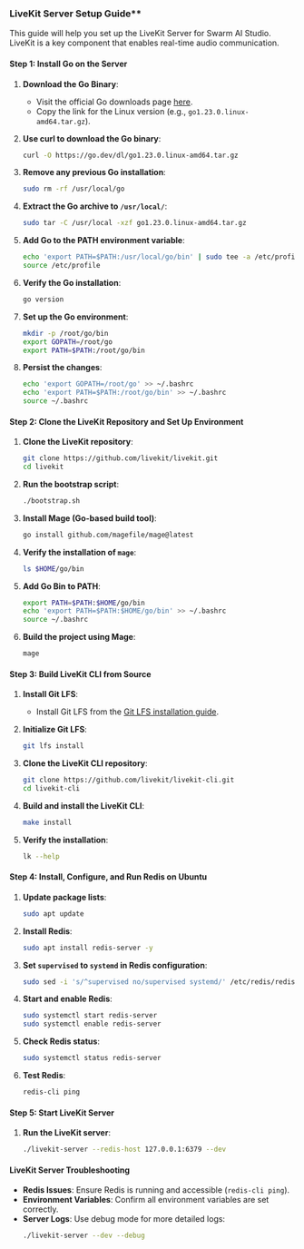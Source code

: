 ### LiveKit Server Setup Guide**

This guide will help you set up the LiveKit Server for Swarm AI Studio. LiveKit is a key component that enables real-time audio communication.

#### **Step 1: Install Go on the Server**

1. **Download the Go Binary**:
    - Visit the official Go downloads page [here](https://golang.org/dl/).
    - Copy the link for the Linux version (e.g., `go1.23.0.linux-amd64.tar.gz`).

2. **Use curl to download the Go binary**:

    ```bash
    curl -O https://go.dev/dl/go1.23.0.linux-amd64.tar.gz
    ```

3. **Remove any previous Go installation**:

    ```bash
    sudo rm -rf /usr/local/go
    ```

4. **Extract the Go archive to `/usr/local/`**:

    ```bash
    sudo tar -C /usr/local -xzf go1.23.0.linux-amd64.tar.gz
    ```

5. **Add Go to the PATH environment variable**:

    ```bash
    echo 'export PATH=$PATH:/usr/local/go/bin' | sudo tee -a /etc/profile
    source /etc/profile
    ```

6. **Verify the Go installation**:

    ```bash
    go version
    ```

7. **Set up the Go environment**:

    ```bash
    mkdir -p /root/go/bin
    export GOPATH=/root/go
    export PATH=$PATH:/root/go/bin
    ```

8. **Persist the changes**:

    ```bash
    echo 'export GOPATH=/root/go' >> ~/.bashrc
    echo 'export PATH=$PATH:/root/go/bin' >> ~/.bashrc
    source ~/.bashrc
    ```

#### **Step 2: Clone the LiveKit Repository and Set Up Environment**

1. **Clone the LiveKit repository**:

    ```bash
    git clone https://github.com/livekit/livekit.git
    cd livekit
    ```

2. **Run the bootstrap script**:

    ```bash
    ./bootstrap.sh
    ```

3. **Install Mage (Go-based build tool)**:

    ```bash
    go install github.com/magefile/mage@latest
    ```

4. **Verify the installation of `mage`**:

    ```bash
    ls $HOME/go/bin
    ```

5. **Add Go Bin to PATH**:

    ```bash
    export PATH=$PATH:$HOME/go/bin
    echo 'export PATH=$PATH:$HOME/go/bin' >> ~/.bashrc
    source ~/.bashrc
    ```

6. **Build the project using Mage**:

    ```bash
    mage
    ```

#### **Step 3: Build LiveKit CLI from Source**

1. **Install Git LFS**:

    - Install Git LFS from the [Git LFS installation guide](https://git-lfs.github.com/).

2. **Initialize Git LFS**:

    ```bash
    git lfs install
    ```

3. **Clone the LiveKit CLI repository**:

    ```bash
    git clone https://github.com/livekit/livekit-cli.git
    cd livekit-cli
    ```

4. **Build and install the LiveKit CLI**:

    ```bash
    make install
    ```

5. **Verify the installation**:

    ```bash
    lk --help
    ```

#### **Step 4: Install, Configure, and Run Redis on Ubuntu**

1. **Update package lists**:

    ```bash
    sudo apt update
    ```

2. **Install Redis**:

    ```bash
    sudo apt install redis-server -y
    ```

3. **Set `supervised` to `systemd` in Redis configuration**:

    ```bash
    sudo sed -i 's/^supervised no/supervised systemd/' /etc/redis/redis.conf
    ```

4. **Start and enable Redis**:

    ```bash
    sudo systemctl start redis-server
    sudo systemctl enable redis-server
    ```

5. **Check Redis status**:

    ```bash
    sudo systemctl status redis-server
    ```

6. **Test Redis**:

    ```bash
    redis-cli ping
    ```

#### **Step 5: Start LiveKit Server**

1. **Run the LiveKit server**:

    ```bash
    ./livekit-server --redis-host 127.0.0.1:6379 --dev
    ```

#### **LiveKit Server Troubleshooting**

- **Redis Issues**: Ensure Redis is running and accessible (`redis-cli ping`).
- **Environment Variables**: Confirm all environment variables are set correctly.
- **Server Logs**: Use debug mode for more detailed logs:
    ```bash
    ./livekit-server --dev --debug
    ```

